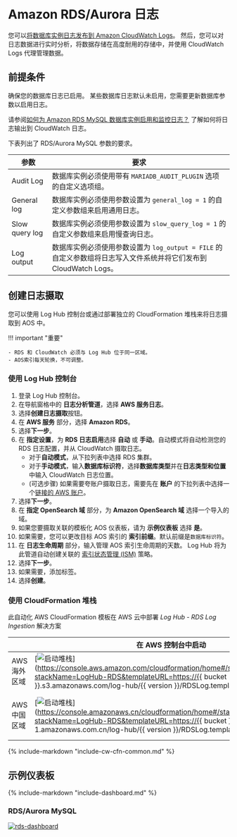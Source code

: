 # Amazon RDS/Aurora 日志

您可以[将数据库实例日志发布到 Amazon CloudWatch Logs](https://docs.aws.amazon.com/AmazonRDS/latest/UserGuide/USER_LogAccess.Procedural.UploadtoCloudWatch.html)。 然后，您可以对日志数据进行实时分析，将数据存储在高度耐用的存储中，并使用 CloudWatch Logs 代理管理数据。

## 前提条件
确保您的数据库日志已启用。 某些数据库日志默认未启用，您需要更新数据库参数以启用日志。

请参阅[如何为 Amazon RDS MySQL 数据库实例启用和监控日志？](https://aws.amazon.com/premiumsupport/knowledge-center/rds-mysql-logs/) 了解如何将日志输出到 CloudWatch 日志。

下表列出了 RDS/Aurora MySQL 参数的要求。

| 参数           | 要求                                                  |
| -------------- | ------------------------------------------------------------ |
| Audit Log      | 数据库实例必须使用带有 `MARIADB_AUDIT_PLUGIN` 选项的自定义选项组。|
| General log    | 数据库实例必须使用参数设置为 `general_log = 1` 的自定义参数组来启用通用日志。 |
| Slow query log | 数据库实例必须使用参数设置为 `slow_query_log = 1` 的自定义参数组来启用慢查询日志。 |
| Log output     | 数据库实例必须使用参数设置为 `log_output = FILE` 的自定义参数组将日志写入文件系统并将它们发布到 CloudWatch Logs。 |

## 创建日志摄取
您可以使用 Log Hub 控制台或通过部署独立的 CloudFormation 堆栈来将日志摄取到 AOS 中。

!!! important "重要"

    - RDS 和 CloudWatch 必须与 Log Hub 位于同一区域。
    - AOS索引每天轮换，不可调整。

### 使用 Log Hub 控制台
1. 登录 Log Hub 控制台。
2. 在导航窗格中的 **日志分析管道**，选择 **AWS 服务日志**。
3. 选择**创建日志摄取**按钮。
4. 在 **AWS 服务** 部分，选择 **Amazon RDS**。
5. 选择**下一步**。
6. 在 **指定设置**，为 **RDS 日志启用**选择 **自动** 或 **手动**。自动模式将自动检测您的 RDS 日志配置，并从 CloudWatch 摄取日志。
    - 对于**自动模式**，从下拉列表中选择 RDS 集群。
    - 对于**手动模式**，输入**数据库标识符**，选择**数据库类型**并在**日志类型和位置**中输入 CloudWatch 日志位置。
    - (可选步骤) 如果需要夸账户摄取日志，需要先在 **账户** 的下拉列表中选择一个[链接的 AWS 账户](../link-account/index.md)。
7. 选择**下一步**。
8. 在 **指定 OpenSearch 域** 部分，为 **Amazon OpenSearch 域** 选择一个导入的域。
9. 如果您要摄取关联的模板化 AOS 仪表板，请为 **示例仪表板** 选择 **是**。
10. 如果需要，您可以更改目标 AOS 索引的 **索引前缀**。默认前缀是`数据库标识符`。
11. 在 **日志生命周期** 部分，输入管理 AOS 索引生命周期的天数。 Log Hub 将为此管道自动创建关联的 [索引状态管理 (ISM)](https://opensearch.org/docs/latest/im-plugin/ism/index/) 策略。
12. 选择**下一步**。
13. 如果需要，添加标签。
14. 选择**创建**。

### 使用 CloudFormation 堆栈
此自动化 AWS CloudFormation 模板在 AWS 云中部署 *Log Hub - RDS Log Ingestion* 解决方案

|                      | 在 AWS 控制台中启动                                        | 下载模板                                            |
| -------------------- | ------------------------------------------------------------ | ------------------------------------------------------------ |
| AWS 海外区域 | [![启动堆栈](../../images/launch-stack.png)](https://console.aws.amazon.com/cloudformation/home#/stacks/create/template?stackName=LogHub-RDS&templateURL=https://{{ bucket }}.s3.amazonaws.com/log-hub/{{ version }}/RDSLog.template){target=_blank} | [模板](https://{{ bucket }}.s3.amazonaws.com/log-hub/{{ version }}/RDSLog.template) |
| AWS 中国区域    | [![启动堆栈](../../images/launch-stack.png)](https://console.amazonaws.cn/cloudformation/home#/stacks/create/template?stackName=LogHub-RDS&templateURL=https://{{ bucket }}.s3.cn-north-1.amazonaws.com.cn/log-hub/{{ version }}/RDSLog.template){target=_blank} | [模板](https://{{ bucket }}.s3.cn-north-1.amazonaws.com.cn/log-hub/{{ version }}/RDSLog.template) |

{%
include-markdown "include-cw-cfn-common.md"
%}

## 示例仪表板
{%
include-markdown "include-dashboard.md"
%}

### RDS/Aurora MySQL

[![rds-dashboard]][rds-dashboard]


[rds-dashboard]: ../../images/dashboards/rds-db.png
